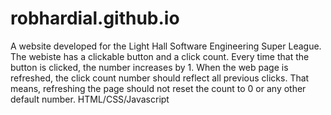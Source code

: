 # robhardial.github.io

A website developed for the Light Hall Software Engineering Super League. The webiste has a clickable button and a click count. Every time that the button is clicked, the number increases by 1. When the web page is refreshed, the click count number should reflect all previous clicks. That means, refreshing the page should not reset the count to 0 or any other default number. HTML/CSS/Javascript

